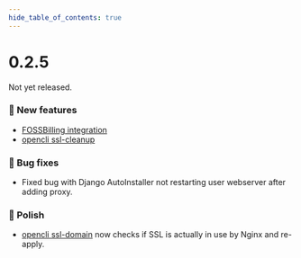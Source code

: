 ```yaml
--- 
hide_table_of_contents: true
---
```



# 0.2.5

Not yet released.

### 🚀 New features
- [FOSSBilling integration](/docs/articles/extensions/openpanel-and-fossbilling/)
- [opencli ssl-cleanup](https://dev.openpanel.co/cli/commands.html#Delete-unused-SSLs)

### 🐛 Bug fixes
- Fixed bug with Django AutoInstaller not restarting user webserver after adding proxy.


### 💅 Polish
- [opencli ssl-domain](https://dev.openpanel.co/cli/commands.html#Generate-SSL-for-a-domain) now checks if SSL is actually in use by Nginx and re-apply.

